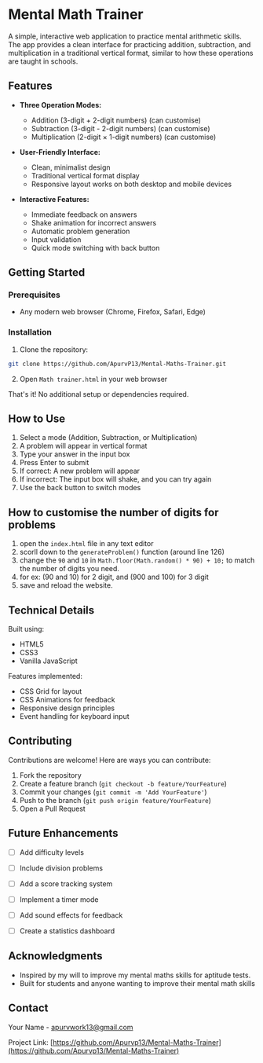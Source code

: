 # Mental Math Trainer

A simple, interactive web application to practice mental arithmetic skills. The app provides a clean interface for practicing addition, subtraction, and multiplication in a traditional vertical format, similar to how these operations are taught in schools.


## Features

- **Three Operation Modes:**
  - Addition (3-digit + 2-digit numbers) (can customise)
  - Subtraction (3-digit - 2-digit numbers) (can customise)
  - Multiplication (2-digit × 1-digit numbers) (can customise)

- **User-Friendly Interface:**
  - Clean, minimalist design
  - Traditional vertical format display
  - Responsive layout works on both desktop and mobile devices

- **Interactive Features:**
  - Immediate feedback on answers
  - Shake animation for incorrect answers
  - Automatic problem generation
  - Input validation
  - Quick mode switching with back button


## Getting Started

### Prerequisites
- Any modern web browser (Chrome, Firefox, Safari, Edge)

### Installation

1. Clone the repository:
```bash
git clone https://github.com/ApurvP13/Mental-Maths-Trainer.git
```

2. Open `Math trainer.html` in your web browser

That's it! No additional setup or dependencies required.

## How to Use

1. Select a mode (Addition, Subtraction, or Multiplication)
2. A problem will appear in vertical format
3. Type your answer in the input box
4. Press Enter to submit
5. If correct: A new problem will appear
6. If incorrect: The input box will shake, and you can try again
7. Use the back button to switch modes

## How to customise the number of digits for problems
1. open the `index.html` file in any text editor
2. scorll down to the `generateProblem()` function (around line 126)
3. change the `90` and `10` in `Math.floor(Math.random() * 90) + 10;` to match the number of digits you need.
4. for ex: (90 and 10) for 2 digit, and (900 and 100) for 3 digit
5. save and reload the website.

## Technical Details

Built using:
- HTML5
- CSS3
- Vanilla JavaScript

Features implemented:
- CSS Grid for layout
- CSS Animations for feedback
- Responsive design principles
- Event handling for keyboard input

## Contributing

Contributions are welcome! Here are ways you can contribute:

1. Fork the repository
2. Create a feature branch (`git checkout -b feature/YourFeature`)
3. Commit your changes (`git commit -m 'Add YourFeature'`)
4. Push to the branch (`git push origin feature/YourFeature`)
5. Open a Pull Request

## Future Enhancements

- [ ] Add difficulty levels
- [ ] Include division problems
- [ ] Add a score tracking system
- [ ] Implement a timer mode
- [ ] Add sound effects for feedback
- [ ] Create a statistics dashboard


## Acknowledgments

- Inspired by my will to improve my mental maths skills for aptitude tests.
- Built for students and anyone wanting to improve their mental math skills

## Contact

Your Name - [apurvwork13@gmail.com](mailto:apurvwork13@example.com)

Project Link: [https://github.com/Apurvp13/Mental-Maths-Trainer](https://github.com/Apurvp13/Mental-Maths-Trainer)
